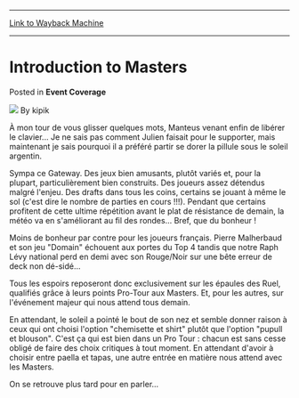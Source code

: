 
---
[Link to Wayback Machine](https://web.archive.org/web/20211201194236/https://magic.wizards.com/en/articles/archive/event-coverage/introduction-masters-2000-01-01)

[_metadata_:author]:- "kipik"
[_metadata_:description]:- "À mon tour de vous glisser quelques mots, Manteus venant enfin de libérer le clavier... Je ne sais pas comment Julien faisait pour le supporter, mais maintenant je sais pourquoi il a préféré partir se dorer la pillule sous le soleil argentin. Sympa ce Gateway. Des jeux bien amusants, plutôt variés et, pour la plupart, particulièrement bien construits. Des joueurs assez"
[_metadata_:generator]:- "Drupal 7 (http://drupal.org)"
[_metadata_:node]:- "766981"
[_metadata_:publish_date]:- "2000-01-01"
[_metadata_:source]:- "div-main-content"
[_metadata_:title]:- "Introduction to Masters"
[_metadata_:wayback_capture_timestamp]:- "2021-12-01 19:42:36"
[_metadata_:wayback_raw_url]:- "https://web.archive.org/web/20211201194236id_/https://magic.wizards.com/en/articles/archive/event-coverage/introduction-masters-2000-01-01"
[_metadata_:wayback_url]:- "https://magic.wizards.com/en/articles/archive/event-coverage/introduction-masters-2000-01-01"
---


Introduction to Masters
=======================



 Posted in **Event Coverage**







![](https://media.magic.wizards.com/styles/auth_small/public/generic-avatar-150_570.png)
By kipik











À mon tour de vous glisser quelques mots, Manteus venant enfin de libérer le clavier... Je ne sais pas comment Julien faisait pour le supporter, mais maintenant je sais pourquoi il a préféré partir se dorer la pillule sous le soleil argentin.


Sympa ce Gateway. Des jeux bien amusants, plutôt variés et, pour la plupart, particulièrement bien construits. Des joueurs assez détendus malgré l'enjeu. Des drafts dans tous les coins, certains se jouant à même le sol (c'est dire le nombre de parties en cours !!!). Pendant que certains profitent de cette ultime répétition avant le plat de résistance de demain, la météo va en s'améliorant au fil des rondes... Bref, que du bonheur !


Moins de bonheur par contre pour les joueurs français. Pierre Malherbaud et son jeu "Domain" échouent aux portes du Top 4 tandis que notre Raph Lévy national perd en demi avec son Rouge/Noir sur une bête erreur de deck non dé-sidé... 


Tous les espoirs reposeront donc exclusivement sur les épaules des Ruel, qualifiés grâce à leurs points Pro-Tour aux Masters. Et, pour les autres, sur l'événement majeur qui nous attend tous demain.


En attendant, le soleil a pointé le bout de son nez et semble donner raison à ceux qui ont choisi l'option "chemisette et shirt" plutôt que l'option "pupull et blouson". C'est ça qui est bien dans un Pro Tour : chacun est sans cesse obligé de faire des choix critiques à tout moment. En attendant d'avoir à choisir entre paella et tapas, une autre entrée en matière nous attend avec les Masters. 



On se retrouve plus tard pour en parler...







